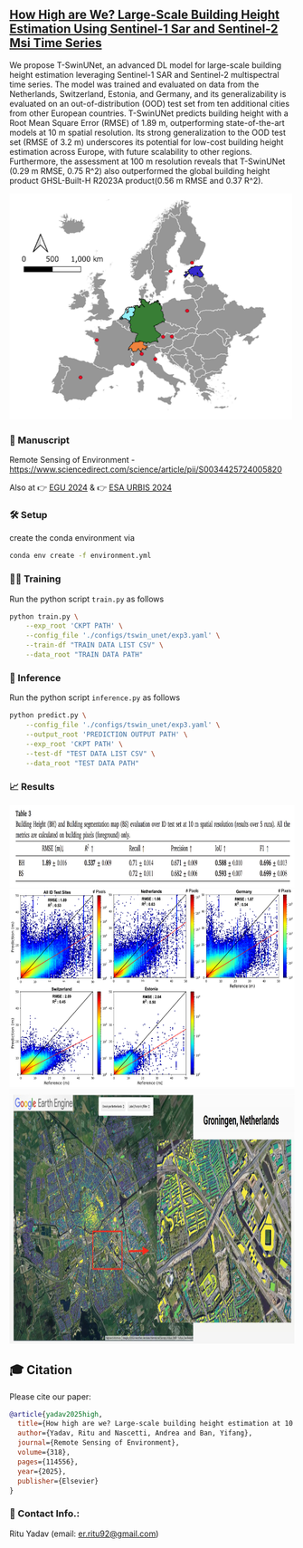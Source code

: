 ## [How High are We? Large-Scale Building Height Estimation Using Sentinel-1 Sar and Sentinel-2 Msi Time Series](https://www.sciencedirect.com/science/article/pii/S0034425724005820)

We propose T-SwinUNet, an advanced DL model for large-scale building height estimation leveraging Sentinel-1 SAR and Sentinel-2 multispectral time series. The model was trained and evaluated on data from the Netherlands, Switzerland, Estonia, and Germany, and its generalizability is evaluated on an out-of-distribution (OOD) test set from ten additional cities from other European countries. T-SwinUNet predicts building height with a Root Mean Square Error (RMSE) of 1.89 m, outperforming state-of-the-art models at 10 m spatial resolution. Its strong generalization to the OOD test set (RMSE of 3.2 m) underscores its potential for low-cost building height estimation across Europe, with future scalability to other regions. Furthermore, the assessment at 100 m resolution reveals that T-SwinUNet (0.29 m RMSE, 0.75 R^2) also outperformed the global building height product GHSL-Built-H R2023A product(0.56 m RMSE and 0.37 R^2). 

<img src="https://github.com/RituYadav92/Large-Scale-Building-Height-Estimation/blob/main/TSwinUnet/assets/figures/dataset_location.png" alt="Sites" width="500" height="400">

### 🎉 Manuscript
Remote Sensing of Environment - https://www.sciencedirect.com/science/article/pii/S0034425724005820

Also at  👉 [EGU 2024](https://meetingorganizer.copernicus.org/EGU24/EGU24-4493.html) & 
         👉 [ESA URBIS 2024](https://www.conftool.pro/urbis24/index.php?page=browseSessions&form_session=71&presentations=hide)


### 🛠️ Setup
create the conda environment via

```bash
conda env create -f environment.yml
```

### 🏋️‍♂️ Training
Run the python script `train.py` as follows

```bash
python train.py \
    --exp_root 'CKPT PATH' \
    --config_file './configs/tswin_unet/exp3.yaml' \
    --train-df "TRAIN DATA LIST CSV" \
    --data_root "TRAIN DATA PATH"
```
###  🚀 Inference
Run the python script `inference.py` as follows
```bash
python predict.py \
    --config_file './configs/tswin_unet/exp3.yaml' \
    --output_root 'PREDICTION OUTPUT PATH' \
    --exp_root 'CKPT PATH' \
    --test-df "TEST DATA LIST CSV" \
    --data_root "TEST DATA PATH"
```

### 📈 Results

<img src="https://github.com/RituYadav92/Large-Scale-Building-Height-Estimation/blob/main/TSwinUnet/assets/figures/Quant.jpg" alt="Sites" width="900" height="145">
<img src="https://github.com/RituYadav92/Large-Scale-Building-Height-Estimation/blob/main/TSwinUnet/assets/figures/COR.jpg" alt="Sites" width="680" height="350">
<img src="https://github.com/RituYadav92/Large-Scale-Building-Height-Estimation/blob/main/TSwinUnet/assets/figures/GEE_vis.jpg" alt="Sites" width="900" height="450">

## 🎓 Citation

Please cite our paper:

```bibtex
@article{yadav2025high,
  title={How high are we? Large-scale building height estimation at 10 m using Sentinel-1 SAR and Sentinel-2 MSI time series},
  author={Yadav, Ritu and Nascetti, Andrea and Ban, Yifang},
  journal={Remote Sensing of Environment},
  volume={318},
  pages={114556},
  year={2025},
  publisher={Elsevier}
}
```

### 👋 Contact Info.:
Ritu Yadav (email: er.ritu92@gmail.com)
